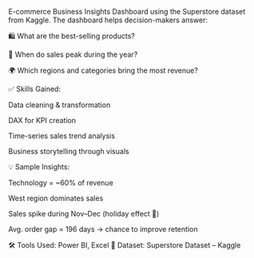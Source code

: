 E-commerce Business Insights Dashboard using the Superstore dataset from Kaggle.
The dashboard helps decision-makers answer:

🛍️ What are the best-selling products?

📆 When do sales peak during the year?

🌍 Which regions and categories bring the most revenue?

✅ Skills Gained:

Data cleaning & transformation

DAX for KPI creation

Time-series sales trend analysis

Business storytelling through visuals

💡 Sample Insights:

Technology = ~60% of revenue

West region dominates sales

Sales spike during Nov–Dec (holiday effect 🎄)

Avg. order gap = 196 days → chance to improve retention

🛠️ Tools Used: Power BI, Excel
📂 Dataset: Superstore Dataset – Kaggle
